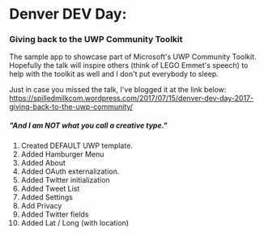 # Denver DEV Day:
### Giving back to the UWP Community Toolkit
The sample app to showcase part of Microsoft's UWP Community Toolkit.
Hopefully the talk will inspire others (think of LEGO Emmet's speech)  to help with the toolkit as well and I don't put everybody to sleep.

Just in case you missed the talk, I've blogged it at the link below:
https://spilledmilkcom.wordpress.com/2017/07/15/denver-dev-day-2017-giving-back-to-the-uwp-community/

##### "And I am NOT what you call a creative type."

1. Created DEFAULT UWP template.
2. Added Hamburger Menu
3. Added About
4. Added OAuth externalization.
5. Added Twitter initialization
6. Added Tweet List
7. Added Settings
8. Add Privacy
9. Added Twitter fields
10. Added Lat / Long (with location)